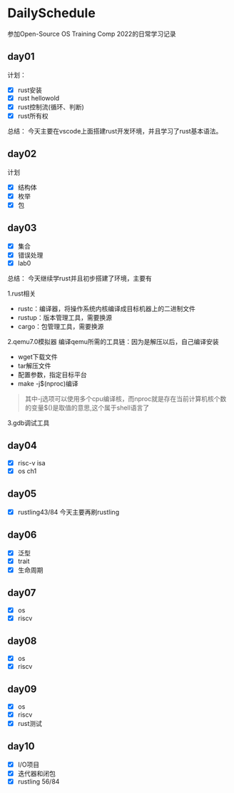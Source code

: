 # DailySchedule
参加Open-Source OS Training Comp 2022的日常学习记录
## day01
计划：
- [x] rust安装
- [x] rust hellowold
- [x] rust控制流(循环、判断)
- [x] rust所有权 

总结：
今天主要在vscode上面搭建rust开发环境，并且学习了rust基本语法。
## day02
计划
- [x] 结构体
- [x] 枚举
- [x] 包
## day03
- [x] 集合
- [x] 错误处理
- [x] lab0

总结：
今天继续学rust并且初步搭建了环境，主要有

1.rust相关
+ rustc：编译器，将操作系统内核编译成目标机器上的二进制文件
+ rustup：版本管理工具，需要换源
+ cargo：包管理工具，需要换源
  
2.qemu7.0模拟器
编译qemu所需的工具链：因为是解压以后，自己编译安装
+ wget下载文件
+ tar解压文件
+ 配置参数，指定目标平台
+ make -j$(nproc)编译
>其中-j选项可以使用多个cpu编译核，而nproc就是存在当前计算机核个数的变量$()是取值的意思,这个属于shell语言了

3.gdb调试工具
## day04
- [x] risc-v isa
- [x] os ch1
## day05
- [x] rustling43/84
今天主要再刷rustling
## day06
- [x] 泛型
- [x] trait
- [x] 生命周期
## day07
- [x] os
- [x] riscv
## day08
- [x] os
- [x] riscv
## day09
- [x] os
- [x] riscv
- [x] rust测试
## day10
- [x] I/O项目
- [x] 迭代器和闭包
- [x] rustling 56/84